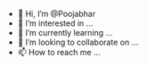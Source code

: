 - 👋 Hi, I’m @Poojabhar
- 👀 I’m interested in ...
- 🌱 I’m currently learning ...
- 💞️ I’m looking to collaborate on ...
- 📫 How to reach me ...

<!---
Poojabhar/Poojabhar is a ✨ special ✨ repository because its `README.md` (this file) appears on your GitHub profile.
You can click the Preview link to take a look at your changes.
--->
